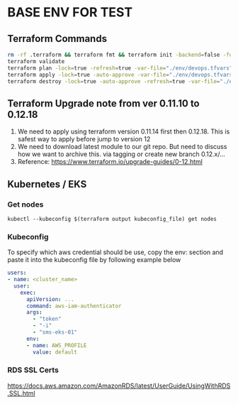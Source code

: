 

# BASE ENV FOR TEST

## Terraform Commands
```bash
rm -rf .terraform && terraform fmt && terraform init -backend=false -force-copy -get=true -input=false -lock=true -reconfigure
terraform validate
terraform plan -lock=true -refresh=true -var-file="./env/devops.tfvars"
terraform apply -lock=true -auto-approve -var-file="./env/devops.tfvars"
terraform destroy -lock=true -auto-approve -refresh=true -var-file="./env/devops.tfvars"
```

## Terraform Upgrade note from ver 0.11.10 to 0.12.18
1. We need to apply using terraform version 0.11.14 first then 0.12.18. This is safest way to apply before jump to version 12
2. We need to download latest module to our git repo. But need to discuss how we want to archive this. via tagging or create new branch 0.12.x/...
3. Reference: https://www.terraform.io/upgrade-guides/0-12.html

## Kubernetes / EKS
### Get nodes
`kubectl --kubeconfig $(terraform output kubeconfig_file) get nodes`

### Kubeconfig
To specify which aws credential should be use, copy the env: section and paste it into the kubeconfig file by following example below
```yaml
users:
- name: <cluster_name>
  user:
    exec:
      apiVersion: ...
      command: aws-iam-authenticator
      args:
        - "token"
        - "-i"
        - "sms-eks-01"
      env:
      - name: AWS_PROFILE
        value: default
```

### RDS SSL Certs
https://docs.aws.amazon.com/AmazonRDS/latest/UserGuide/UsingWithRDS.SSL.html